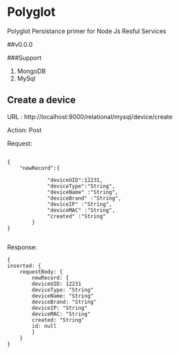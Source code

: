 # Polyglot
Polyglot Persistance primer for Node Js Resful Services

##v0.0.0

###Support 

1) MongoDB
2) MySql


## Create a device 

URL :
 http://localhost:9000/relational/mysql/device/create

Action:
 Post

Request:

```

{
	"newRecord":{

		     "deviceUID":12231,
		     "deviceType":"String",
		     "deviceName" :"String",
		     "deviceBrand" :"String",
		     "deviceIP" :"String",
		     "deviceMAC" :"String",
		     "created" :"String"
		}
}


```

Response:

```
{
inserted: {
	requestBody: {
		newRecord: {
		deviceUID: 12231
		deviceType: "String"
		deviceName: "String"
		deviceBrand: "String"
		deviceIP: "String"
		deviceMAC: "String"
		created: "String"
		id: null
		}
	}
}

```
